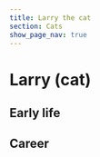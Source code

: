 ```yaml
---
title: Larry the cat
section: Cats
show_page_nav: true
---
```


# Larry (cat)

## Early life

## Career
